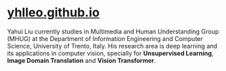 # [yhlleo.github.io](https://yhlleo.github.io/)

Yahui Liu currently studies in Multimedia and Human Understanding Group (MHUG) at the Department of Information Engineering and Computer Science, University of Trento, Italy. His research area is deep learning and its applications in computer vision, specially for **Unsupervised Learning**, **Image Domain Translation** and **Vision Transformer**.

 
